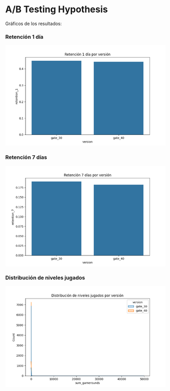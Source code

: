 # A/B Testing Hypothesis

Gráficos de los resultados:

### Retención 1 día
![Retención 1 día](images/retention_1day.png)

### Retención 7 días
![Retención 7 días](images/retention_7day.png)

### Distribución de niveles jugados
![Distribución](images/levels_played_distribution.png)
